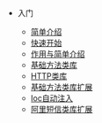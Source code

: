 * 入门

  * [简单介绍](zh-cn/abstract.md)
  * [快速开始](zh-cn/quickstart.md)
  * [作用与简单介绍](zh-cn/_recommend.md)
  * [基础方法类库](/zh-cn/_tools.md)
  * [HTTP类库](/zh-cn/_http.md)
  * [基础方法类库扩展](/zh-cn/_common.md)
  * [Ioc自动注入](/zh-cn/_autofac.md)
  * [阿里短信类库扩展](/zh-cn/_aliDaYu.md)
  <!-- * [七牛云存储类库扩展](/zh-cn/_qiniuStorage.md) -->

  


